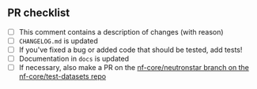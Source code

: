 <!--
# nf-core/neutronstar pull request

Many thanks for contributing to nf-core/neutronstar!

Please fill in the appropriate checklist below (delete whatever is not relevant).
These are the most common things requested on pull requests (PRs).

Remember that PRs should be made against the dev branch, unless you're preparing a pipeline release.

Learn more about contributing: [CONTRIBUTING.md](https://github.com/nf-core/neutronstar/tree/master/.github/CONTRIBUTING.md)
-->

## PR checklist

- [ ] This comment contains a description of changes (with reason)
- [ ] `CHANGELOG.md` is updated
- [ ] If you've fixed a bug or added code that should be tested, add tests!
- [ ] Documentation in `docs` is updated
- [ ] If necessary, also make a PR on the [nf-core/neutronstar branch on the nf-core/test-datasets repo](https://github.com/nf-core/test-datasets/pull/new/nf-core/neutronstar)
